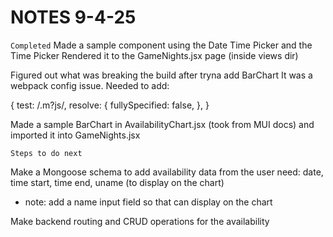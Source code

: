 # NOTES 9-4-25 #
`Completed`
Made a sample component using the Date Time Picker and the Time Picker
Rendered it to the GameNights.jsx page (inside views dir)

Figured out what was breaking the build after tryna add BarChart 
It was a webpack config issue. Needed to add:

  {
    test: /\.m?js/,
    resolve: {
      fullySpecified: false,
    },
  }

Made a sample BarChart in AvailabilityChart.jsx (took from MUI docs) and imported it into GameNights.jsx

`Steps to do next`

Make a Mongoose schema to add availability data from the user
need: date, time start, time end, uname (to display on the chart)
- note: add a name input field so that can display on the chart

Make backend routing and CRUD operations for the availability

